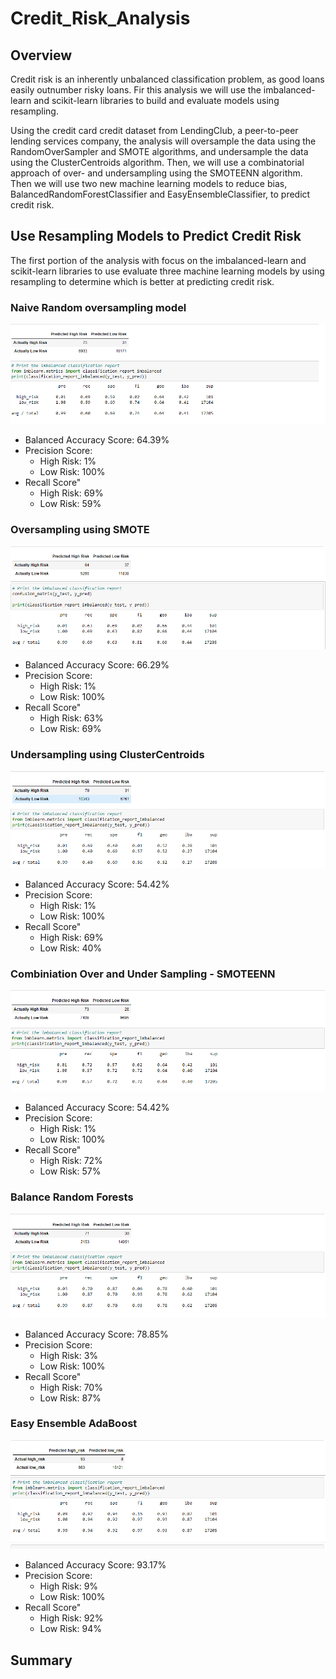 # Credit_Risk_Analysis

## Overview

Credit risk is an inherently unbalanced classification problem, as good loans easily outnumber risky loans. Fir this analysis we will use the  imbalanced-learn and scikit-learn libraries to build and evaluate models using resampling.

Using the credit card credit dataset from LendingClub, a peer-to-peer lending services company, the analysis will oversample the data using the RandomOverSampler and SMOTE algorithms, and undersample the data using the ClusterCentroids algorithm. Then, we will use a combinatorial approach of over- and undersampling using the SMOTEENN algorithm. Then we will use two new machine learning models to reduce bias, BalancedRandomForestClassifier and EasyEnsembleClassifier, to predict credit risk. 


## Use Resampling Models to Predict Credit Risk
The first portion of the analysis with focus on the imbalanced-learn and scikit-learn libraries to use evaluate three machine learning models by using resampling to determine which is better at predicting credit risk. 

### Naive Random oversampling model

![](https://github.com/timbialek/Credit_Risk_Analysis/blob/main/Resources/Naive%20Random%20Sampling.PNG)

* Balanced Accuracy Score: 64.39%
* Precision Score:<br>
	* High Risk: 1%  
	 * Low Risk: 100%
* Recall Score"<br>
	* High Risk: 69%
	 * Low Risk: 59%


### Oversampling using SMOTE

![](https://github.com/timbialek/Credit_Risk_Analysis/blob/main/Resources/SMOTE%20Oversampling.PNG)

* Balanced Accuracy Score: 66.29%
* Precision Score:<br>
	* High Risk: 1%  
	 * Low Risk: 100%
* Recall Score"<br>
	* High Risk: 63%
	 * Low Risk: 69%

### Undersampling using ClusterCentroids

![](https://github.com/timbialek/Credit_Risk_Analysis/blob/main/Resources/Undersampling%20ClusterCentroids.PNG)

* Balanced Accuracy Score: 54.42%
* Precision Score:<br>
	* High Risk: 1%  
	 * Low Risk: 100%
* Recall Score"<br>
	* High Risk: 69%
	 * Low Risk: 40%

### Combiniation Over and Under Sampling - SMOTEENN

![](https://github.com/timbialek/Credit_Risk_Analysis/blob/main/Resources/Combination%20Sampling.PNG)

* Balanced Accuracy Score: 54.42%
* Precision Score:<br>
	* High Risk: 1%  
	 * Low Risk: 100%
* Recall Score"<br>
	* High Risk: 72%
	 * Low Risk: 57%


### Balance Random Forests

![](https://github.com/timbialek/Credit_Risk_Analysis/blob/main/Resources/Balance%20Random%20Forest.PNG)

* Balanced Accuracy Score: 78.85%
* Precision Score:<br>
	* High Risk: 3%  
	 * Low Risk: 100%
* Recall Score"<br>
	* High Risk: 70%
	 * Low Risk: 87%

### Easy Ensemble AdaBoost

![](https://github.com/timbialek/Credit_Risk_Analysis/blob/main/Resources/Easy%20Ensemble%20AdaBoost.PNG)

* Balanced Accuracy Score: 93.17%
* Precision Score:<br>
	* High Risk: 9%  
	 * Low Risk: 100%
* Recall Score"<br>
	* High Risk: 92%
	 * Low Risk: 94%

## Summary


